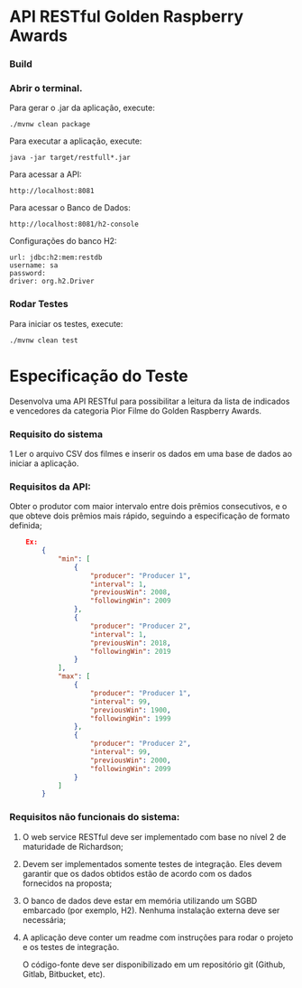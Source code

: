 # API RESTful Golden Raspberry Awards
### Build
### Abrir o terminal.
Para gerar o .jar da aplicação, execute:

    ./mvnw clean package

Para executar a aplicação, execute:

    java -jar target/restfull*.jar

Para acessar a API:

    http://localhost:8081

Para acessar o Banco de Dados:

    http://localhost:8081/h2-console

Configurações do banco H2:

    url: jdbc:h2:mem:restdb
    username: sa
    password:
    driver: org.h2.Driver

### Rodar Testes

Para iniciar os testes, execute:

    ./mvnw clean test



# Especificação do Teste
Desenvolva uma API RESTful para possibilitar a leitura da lista de 
indicados e vencedores da categoria Pior Filme do 
Golden Raspberry Awards.

### Requisito do sistema

1 Ler o arquivo CSV dos filmes e inserir os dados em uma base de dados ao iniciar a
aplicação.

### Requisitos da API:
Obter o produtor com maior intervalo entre dois prêmios consecutivos, e o que
obteve dois prêmios mais rápido, seguindo a especificação de formato definida;
```json    
    Ex:
        {
            "min": [
                {
                    "producer": "Producer 1",
                    "interval": 1,
                    "previousWin": 2008,
                    "followingWin": 2009
                },
                {
                    "producer": "Producer 2",
                    "interval": 1,
                    "previousWin": 2018,
                    "followingWin": 2019
                }
            ],
            "max": [
                {
                    "producer": "Producer 1",
                    "interval": 99,
                    "previousWin": 1900,
                    "followingWin": 1999
                },
                {
                    "producer": "Producer 2",
                    "interval": 99,
                    "previousWin": 2000,
                    "followingWin": 2099
                }
            ]
        }
```
### Requisitos não funcionais do sistema:

1. O web service RESTful deve ser implementado com base no nível 2 de maturidade
de Richardson;
2. Devem ser implementados somente testes de integração. Eles devem garantir que
  os dados obtidos estão de acordo com os dados fornecidos na proposta;
3. O banco de dados deve estar em memória utilizando um SGBD embarcado (por
   exemplo, H2). Nenhuma instalação externa deve ser necessária;
4. A aplicação deve conter um readme com instruções para rodar o projeto e os
   testes de integração.

    
    O código-fonte deve ser disponibilizado em um repositório git (Github, Gitlab, Bitbucket, etc).
